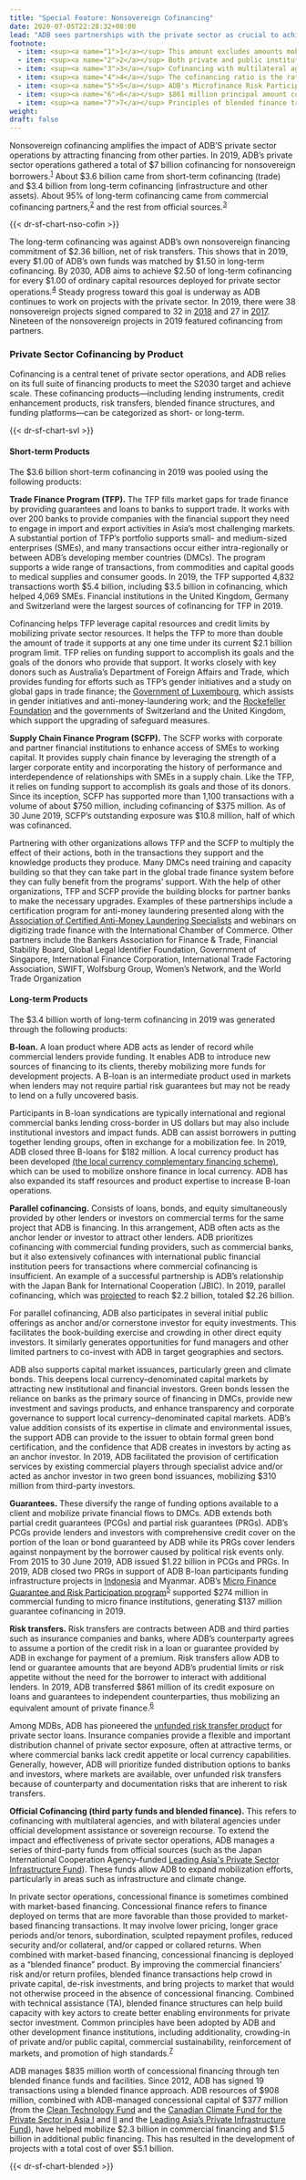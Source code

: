 ```yaml
---
title: "Special Feature: Nonsovereign Cofinancing"
date: 2020-07-05T22:28:32+08:00
lead: "ADB sees partnerships with the private sector as crucial to achieving a prosperous, inclusive, resilient, and sustainable Asia and the Pacific region by 2030. It recognizes that the private sector is the largest contributor to economic development in the region. Under Strategy 2030, ADB has strengthened partnerships with the private sector and increasingly [mainstreamed into](https://www.adb.org/sites/default/files/institutional-document/558661/op-private-sector-operations-2019-2024.pdf) each Country Partnership Strategy comprehensive market assessments and inputs relevant to private sector development and private sector operations. By [2024](https://www.adb.org/sites/default/files/institutional-document/435391/strategy-2030-main-document.pdf), ADB envisions that its private sector operations will reach one-third of its operations in number."
footnote:
  - item: <sup><a name="1">1</a></sup> This amount excludes amounts mobilized after an OPPP advisory mandate.
  - item: <sup><a name="2">2</a></sup> Both private and public institutions provide this type of cofinancing. It is usually sourced from financial markets and priced at commercial terms <https://www.adb.org/site/cofinancing/what-is-cofinancing>
  - item: <sup><a name="3">3</a></sup> Cofinancing with multilateral agencies, and with bilateral agencies under ODA or sovereign recourse (https://www.adb.org/sites/default/files/institutionaldocument/31483/om-e1.pdf)
  - item: <sup><a name="4">4</a></sup> The cofinancing ratio is the ratio of long-term cofinancing to NSO borrowers divided by PSO OCR (net of risk transfers). Long-term cofinancing to NSO borrowers includes concessional funding, B-loans, parallel cofinancing, bonds and equity, risk transfers of ADB exposure to independent counterparties, the uncovered portion of loans and bonds guaranteed by ADB, and financing by third parties of projects that are closed following an OPPP advisory mandate.
  - item: <sup><a name="5">5</a></sup> ADB's Microfinance Risk Participation and Guarantee Program is a credit enhancement and a risk-allocation tool, designed to address a market gap and promote local currency lending to MFIs.
  - item: <sup><a name="6">6</a></sup> $861 million principal amount cover under risk transfer arrangements resulted in $649 million Net Direct Value Added Commercial Cofinancing credits, due to adjustments for counterparty risk on ADB’s counter parties, and adjustments for effective cover.
  - item: <sup><a name="7">7</a></sup> Principles of blended finance transactions include (i) a demonstrated need for blended finance and inability to proceed solely on a commercial basis; (ii) attraction of additional financing (private sector, direct foreign investment, others); (iii) interventions leading to improved commercial viability, not permanent subsidy; (iv) financing that tackles market failures and minimizes the risk of disrupting and/or distorting markets or crowding out private finance; and (v) use of public funds to support high standards of corporate governance, environmental impact, social inclusion, transparency, integrity, and disclosure.
weight: 
draft: false
---
```


Nonsovereign cofinancing amplifies the impact of ADB’S private sector operations by attracting financing from other parties. In 2019, ADB’s private sector operations gathered a total of $7 billion cofinancing for nonsovereign borrowers.<sup>[1](./nonsovereign-cofinancing/#1)</sup> About $3.6 billion came from short-term cofinancing (trade) and $3.4 billion from long-term cofinancing (infrastructure and other assets). About 95% of long-term cofinancing came from commercial cofinancing partners,<sup>[2](./nonsovereign-cofinancing/#2)</sup> and the rest from official sources.<sup>[3](./nonsovereign-cofinancing/#3)</sup>

{{< dr-sf-chart-nso-cofin >}}

The long-term cofinancing was against ADB’s own nonsovereign financing commitment of $2.36 billion, net of risk transfers. This shows that in 2019, every $1.00 of ADB’s own funds was matched by $1.50 in long-term cofinancing. By 2030, ADB aims to achieve $2.50 of long-term cofinancing for every $1.00 of ordinary capital resources deployed for private sector operations.<sup>[4](./nonsovereign-cofinancing/#4)</sup> Steady progress toward this goal is underway as ADB continues to work on projects with the private sector. In 2019, there were 38 nonsovereign projects signed compared to 32 in [2018](https://www.adb.org/sites/default/files/institutional-document/558661/op-private-sector-operations-2019-2024.pdf) and 27 in [2017](https://www.adb.org/sites/default/files/institutional-document/558661/op-private-sector-operations-2019-2024.pdf). Nineteen of the nonsovereign projects in 2019 featured cofinancing from partners.

### Private Sector Cofinancing by Product

Cofinancing is a central tenet of private sector operations, and ADB relies on its full suite of financing products to meet the S2030 target and achieve scale. These cofinancing products—including lending instruments, credit enhancement products, risk transfers, blended finance structures, and funding platforms—can be categorized as short- or long-term.

{{< dr-sf-chart-svl >}}

#### Short-term Products

The $3.6 billion short-term cofinancing in 2019 was pooled using the following products:

<div class="dr-indent">

**Trade Finance Program (TFP).** The TFP fills market gaps for trade finance by providing guarantees and loans to banks to support trade. It works with over 200 banks to provide companies with the financial support they need to engage in import and export activities in Asia’s most challenging markets. A substantial portion of TFP’s portfolio supports small- and medium-sized enterprises (SMEs), and many transactions occur either intra-regionally or between ADB’s developing member countries (DMCs). The program supports a wide range of transactions, from commodities and capital goods to medical supplies and consumer goods. In 2019, the TFP supported 4,832 transactions worth $5.4 billion, including $3.5 billion in cofinancing, which helped 4,069 SMEs. Financial institutions in the United Kingdom, Germany and Switzerland were the largest sources of cofinancing for TFP in 2019.

Cofinancing helps TFP leverage capital resources and credit limits by mobilizing private sector resources. It helps the TFP to more than double the amount of trade it supports at any one time under its current $2.1 billion program limit. TFP relies on funding support to accomplish its goals and the goals of the donors who provide that support. It works closely with key donors such as Australia’s Department of Foreign Affairs and Trade, which provides funding for efforts such as TFP’s gender initiatives and a study on global gaps in trade finance; the [Government of Luxembourg](./partners/bilateral/luxembourg/), which assists in gender initiatives and anti-money-laundering work; and the [Rockefeller Foundation](./partners/others/rockefeller-foundation/) and the governments of Switzerland and the United Kingdom, which support the upgrading of safeguard measures.

**Supply Chain Finance Program (SCFP).** The SCFP works with corporate and partner financial institutions to enhance access of SMEs to working capital. It provides supply chain finance by leveraging the strength of a larger corporate entity and incorporating the history of performance and interdependence of relationships with SMEs in a supply chain. Like the TFP, it relies on funding support to accomplish its goals and those of its donors. Since its inception, SCFP has supported more than 1,100 transactions with a volume of about $750 million, including cofinancing of $375 million. As of 30 June 2019, SCFP’s outstanding exposure was $10.8 million, half of which was cofinanced.

</div>

Partnering with other organizations allows TFP and the SCFP to multiply the effect of their actions, both in the transactions they support and the knowledge products they produce. Many DMCs need training and capacity building so that they can take part in the global trade finance system before they can fully benefit from the programs’ support. With the help of other organizations, TFP and SCFP provide the building blocks for partner banks to make the necessary upgrades. Examples of these partnerships include a certification program for anti-money laundering presented along with the [Association of Certified Anti-Money Laundering Specialists](https://www.acams.org/certificates/) and webinars on digitizing trade finance with the International Chamber of Commerce. Other partners include the Bankers Association for Finance & Trade, Financial Stability Board, Global Legal Identifier Foundation, Government of Singapore, International Finance Corporation, International Trade Factoring Association, SWIFT, Wolfsburg Group, Women’s Network, and the World Trade Organization

#### Long-term Products

The $3.4 billion worth of long-term cofinancing in 2019 was generated through the following products:

<div class="dr-indent">

**B-loan.** A loan product where ADB acts as lender of record while commercial lenders provide funding. It enables ADB to introduce new sources of financing to its clients, thereby mobilizing more funds for development projects. A B-loan is an intermediate product used in markets when lenders may not require partial risk guarantees but may not be ready to lend on a fully uncovered basis.

Participants in B-loan syndications are typically international and regional commercial banks lending cross-border in US dollars but may also include institutional investors and impact funds. ADB can assist borrowers in putting together lending groups, often in exchange for a mobilization fee. In 2019, ADB closed three B-loans for $182 million. A local currency product has been developed [(the local currency complementary financing scheme)](https://www.adb.org/sites/default/files/institutional-document/558661/op-private-sector-operations-2019-2024.pdf), which can be used to mobilize onshore finance in local currency. ADB has also expanded its staff resources and product expertise to increase B-loan operations.

**Parallel cofinancing.** Consists of loans, bonds, and equity simultaneously provided by other lenders or investors on commercial terms for the same project that ADB is financing. In this arrangement, ADB often acts as the anchor lender or investor to attract other lenders. ADB prioritizes cofinancing with commercial funding providers, such as commercial banks, but it also extensively cofinances with international public financial institution peers for transactions where commercial cofinancing is insufficient. An example of a successful partnership is ADB’s relationship with the Japan Bank for International Cooperation (JBIC).  In 2019, parallel cofinancing, which was [projected](https://www.adb.org/sites/default/files/institutional-document/558661/op-private-sector-operations-2019-2024.pdf) to reach $2.2 billion, totaled $2.26 billion.

For parallel cofinancing, ADB also participates in several initial public offerings as anchor and/or cornerstone investor for equity investments. This facilitates the book-building exercise and crowding in other direct equity investors. It similarly generates opportunities for fund managers and other limited partners to co-invest with ADB in target geographies and sectors.

ADB also supports capital market issuances, particularly green and climate bonds. This deepens local currency–denominated capital markets by attracting new institutional and financial investors. Green bonds lessen the reliance on banks as the primary source of financing in DMCs, provide new investment and savings products, and enhance transparency and corporate governance to support local currency–denominated capital markets. ADB’s value addition consists of its expertise in climate and environmental issues, the support ADB can provide to the issuer to obtain formal green bond certification, and the confidence that ADB creates in investors by acting as an anchor investor. In 2019, ADB facilitated the provision of certification services by existing commercial players through specialist advice and/or acted as anchor investor in two green bond issuances, mobilizing $310 million from third-party investors.

**Guarantees.** These diversify the range of funding options available to a client and mobilize private financial flows to DMCs. ADB extends both partial credit guarantees (PCGs) and partial risk guarantees (PRGs). ADB’s PCGs provide lenders and investors with comprehensive credit cover on the portion of the loan or bond guaranteed by ADB while its PRGs cover lenders against nonpayment by the borrower caused by political risk events only. From 2015 to 30 June 2019, ADB issued $1.22 billion in PCGs and PRGs. In 2019, ADB closed two PRGs in support of ADB B-loan participants funding infrastructure projects in [Indonesia](https://www.adb.org/projects/53037-001/main) and Myanmar. ADB’s [Micro Finance Guarantee and Risk Participation program](https://www.adb.org/what-we-do/private-sector-financing/microfinance-program)<sup>[5](./nonsovereign-cofinancing/#5)</sup> supported $274 million in commercial funding to micro finance institutions, generating $137 million guarantee cofinancing in 2019.

**Risk transfers.** Risk transfers are contracts between ADB and third parties such as insurance companies and banks, where ADB’s counterparty agrees to assume a portion of the credit risk in a loan or guarantee provided by ADB in exchange for payment of a premium. Risk transfers allow ADB to lend or guarantee amounts that are beyond ADB’s prudential limits or risk appetite without the need for the borrower to interact with additional lenders. In 2019, ADB transferred $861 million of its credit exposure on loans and guarantees to independent counterparties, thus mobilizing an equivalent amount of private finance.<sup>[6](./nonsovereign-cofinancing/#6)</sup>

Among MDBs, ADB has pioneered the [unfunded risk transfer product](https://www.adb.org/what-we-do/private-sector-financing/main) for private sector loans. Insurance companies provide a flexible and important distribution channel of private sector exposure, often at attractive terms, or where commercial banks lack credit appetite or local currency capabilities. Generally, however, ADB will prioritize funded distribution options to banks and investors, where markets are available, over unfunded risk transfers because of counterparty and documentation risks that are inherent to risk transfers.

**Official Cofinancing (third party funds and blended finance).** This refers to cofinancing with multilateral agencies, and with bilateral agencies under official development assistance or sovereign recourse. To extend the impact and effectiveness of private sector operations, ADB manages a series of third-party funds from official sources (such as the Japan International Cooperation Agency–funded [Leading Asia's Private Sector Infrastructure Fund](./modalities/trust-funds/single-partner-trust-funds/#lapsif)). These funds allow ADB to expand mobilization efforts, particularly in areas such as infrastructure and climate change.

In private sector operations, concessional finance is sometimes combined with market-based financing. Concessional finance refers to finance deployed on terms that are more favorable than those provided to market-based financing transactions. It may involve lower pricing, longer grace periods and/or tenors, subordination, sculpted repayment profiles, reduced security and/or collateral, and/or capped or collared returns. When combined with market-based financing, concessional financing is deployed as a “blended finance” product. By improving the commercial financiers’ risk and/or return profiles, blended finance transactions help crowd in private capital, de-risk investments, and bring projects to market that would not otherwise proceed in the absence of concessional financing. Combined with technical assistance (TA), blended finance structures can help build capacity with key actors to create better enabling environments for private sector investment. Common principles have been adopted by ADB and other development finance institutions, including additionality, crowding-in of private and/or public capital, commercial sustainability, reinforcement of markets, and promotion of high standards.<sup>[7](./nonsovereign-cofinancing/#7)</sup>

ADB manages $835 million worth of concessional financing through ten blended finance funds and facilities. Since 2012, ADB has signed 19 transactions using a blended finance approach. ADB resources of $908 million, combined with ADB-managed concessional capital of $377 million (from the [Clean Technology Fund](https://lnadbg6.adb.org/rsdd056p.nsf/print.xsp?documentId=AEF17BDFC355E2BD48257B5900346DEC&root=BASE&ptype=default) and the [Canadian Climate Fund for the Private Sector in Asia I](./modalities/financing-partnership-facilities/clean-energy-financing-partnership-facility/#cfps) and [II](./modalities/trust-funds/single-partner-trust-funds/#ccfpsa) and the [Leading Asia’s Private Infrastructure Fund](./modalities/trust-funds/single-partner-trust-funds/#lapsif)), have helped mobilize $2.3 billion in commercial financing and $1.5 billion in additional public financing. This has resulted in the development of projects with a total cost of over $5.1 billion.

</div>

{{< dr-sf-chart-blended >}}